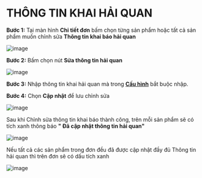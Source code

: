 # THÔNG TIN KHAI HẢI QUAN

**Bước 1:** Tại màn hình **Chi tiết đơn** bấm chọn từng sản phẩm hoặc tất cả sản phẩm muốn chỉnh sửa **Thông tin khai báo hải quan**

![image](https://user-images.githubusercontent.com/75475064/104263322-f91d5a00-54bb-11eb-97af-09416f76fb89.png)

**Bước 2:** Bấm chọn nút **Sửa thông tin hải quan**

![image](https://user-images.githubusercontent.com/75475064/104263453-371a7e00-54bc-11eb-80f2-5d8dcb9d51a0.png)

**Bước 3:** Nhập thông tin khai hải quan mà trong **[Cấu hình](https://hd.gobiz.vn/m5/cauhinhnangcao)** bắt buộc nhập.

**Bước 4:** Chọn **Cập nhật** để lưu chỉnh sửa

![image](https://user-images.githubusercontent.com/75475064/101883418-d13f8b80-3bc9-11eb-942c-61e55773728f.png)

Sau khi Chỉnh sửa thông tin khai báo thành công, trên mỗi sản phẩm sẽ có tích xanh thông báo **" Đã cập nhật thông tin hải quan"**

![image](https://user-images.githubusercontent.com/75475064/104263633-8c568f80-54bc-11eb-86a1-d5ba9cae8a04.png)

Nếu tất cả các sản phẩm trong đơn đều đã được cập nhật đầy đủ Thông tin hải quan thì trên đơn sẽ có dấu tích xanh

![image](https://user-images.githubusercontent.com/75475064/104263902-1999e400-54bd-11eb-8c1c-ab1e2813e90f.png)



